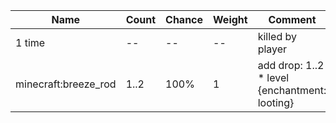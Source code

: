 | Name                 | Count | Chance | Weight | Comment                                       |
| -------------------- | ----- | ------ | ------ | --------------------------------------------- |
| 1 time               |    -- |     -- |     -- | killed by player                              |
| minecraft:breeze_rod |  1..2 |   100% |      1 | add drop: 1..2 * level {enchantment: looting} |
